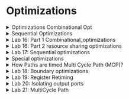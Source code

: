 # Optimizations

<details>
<summary>Optimizations Combinational Opt </summary>
<br>

## Optimization Goals

![image](https://github.com/user-attachments/assets/a8135796-1f45-4329-bc6d-37f2554d8085)

## Combinational Logic Optimisation

![image](https://github.com/user-attachments/assets/28991cd8-3449-4930-aed5-4969281bdfd5)


#### Constant Propagation Example

![image](https://github.com/user-attachments/assets/6da28658-835c-439c-8978-1183678a96e6)

#### Boolean Logic Optimisation

![image](https://github.com/user-attachments/assets/bdd5c08a-1f42-469a-9f12-d081c6bcdcd6)

#### Resource Sharing (Very Important)

![image](https://github.com/user-attachments/assets/bafde63c-5c60-41c0-87d6-a49f8ca1a979)

#### Logic Sharing: Look for common logic across multiple expressions and does logic sharing (Very Important)

![image](https://github.com/user-attachments/assets/6ff72061-aee8-4f19-a05f-d7147bbfcfa7)

#### Balanced Vs Preferential Implementation

![image](https://github.com/user-attachments/assets/5c818d0a-a33a-4fa8-ab92-fe1db0c69edc)

</details>

<details>
<summary>Sequential Optimizations </summary>
<br>

## Sequential Logic Optimisations

![image](https://github.com/user-attachments/assets/74069174-b6ce-4640-af78-935cd3e3a5af)

#### Case-I (Sequential constant)

![image](https://github.com/user-attachments/assets/8ebdaca2-f613-4150-9990-26b568ebe76c)

#### Case-II (Sequential constant)

![image](https://github.com/user-attachments/assets/74ee4723-aa13-4432-b2fb-d7db5ba1da32)

#### case-III (Not a Sequential constant)

* As the circuit is retained as it is, it will not be optimized.

![image](https://github.com/user-attachments/assets/efe3d221-8f84-4361-a81b-5bb2f1278d6e)

#### Case-IV (Not a sequential constant)

![image](https://github.com/user-attachments/assets/444c9df8-e8fb-4b44-a691-8150eec73718)

#### Example of sequential optimization with sequential constant and constant propogation

![image](https://github.com/user-attachments/assets/61ecad4f-bbda-48ba-bbce-2250525abbf6)

#### Optimization of Unloaded Outputs

![image](https://github.com/user-attachments/assets/68ff42ec-28d0-44b6-9357-46a24948adf4)

#### Controlling Sequential Optimizations in DC

![image](https://github.com/user-attachments/assets/f2da94c2-689a-426e-9486-b0aa34bea781)


</details>

<details>
<summary>Lab 16: Part 1 Combinational_optimizations </summary>
<br>

* `sh gvim opt_check*.v -o`

![image](https://github.com/user-attachments/assets/6f4ab869-8298-4f42-9097-803e81ee25ac)

* `opt_check.v` functionality is

![image](https://github.com/user-attachments/assets/7fb8f0ed-e776-4a41-9667-3934355c2a34)

* `read_verilog opt_check.v`

![image](https://github.com/user-attachments/assets/aabd2c2e-5aa7-43f0-884b-505f44f62cfa)
![image](https://github.com/user-attachments/assets/85034c06-5a4d-44b2-851d-594192cba763)

* `report_timing`

![image](https://github.com/user-attachments/assets/be9213be-3b9d-4453-ad54-d1f8e9031382)

* `link`
* `compile_ultra`

![image](https://github.com/user-attachments/assets/23dd4e9c-1df1-4eac-b7f9-6b9ae18079c0)

* `report_timing`

![image](https://github.com/user-attachments/assets/b9ff8680-f764-4158-92b1-3a99ff1c2142)

* `get_cells *`
* `report_timing -to y2`

![image](https://github.com/user-attachments/assets/a85d035c-5ae5-47a7-87a1-379499c8709c)
![image](https://github.com/user-attachments/assets/d25aa38e-7d1b-48e5-9297-d4f741bfd493)

* Launch design_vision

![image](https://github.com/user-attachments/assets/0c2ebe6f-bb5c-4f4e-827d-d5121943796e)

* in dc_shell: `write -f ddc -out opt_check.ddc`

![image](https://github.com/user-attachments/assets/1db117e7-fbd4-4f20-9c47-d98148d6be8a)

* in design_vision: `read_ddc opt_check.ddc`

![image](https://github.com/user-attachments/assets/92a85710-046a-46d8-bb14-04600d9137d7)

##### y1 = a.b and y2 = c bar

![image](https://github.com/user-attachments/assets/c9bb4038-1f30-41f2-94d6-801b5077e368)

* To load the other designs `reset_design` in dc_shell as well design_vision

* The functionalities implemented by opt_check2.v, opt_check3.v and opt_check4.v are as follows

![image](https://github.com/user-attachments/assets/2cb3f5a9-c7b6-4aa7-bb59-4a331a2ad167)

##### In design_vision give the following commands

* `read_verilog opt_check2.v`

![image](https://github.com/user-attachments/assets/27c37063-b2d5-4a8b-8bb5-c3f4d6332215)

* `link`
* `compile`

![image](https://github.com/user-attachments/assets/32083478-9e38-4740-8d37-c65b18f66481)
![image](https://github.com/user-attachments/assets/1a15d8ae-bc15-4804-88a2-0fe16aace093)

#### Similarly for opt_check3.v

* `read_verilog opt_check3.v`
* `link`
* `compile`

![image](https://github.com/user-attachments/assets/1f184984-03d9-4a0e-a616-330e84617ed9)

#### Similarly for opt_check4.v

* `read_verilog opt_check4.v`
* `link`
* `compile`

![image](https://github.com/user-attachments/assets/af6c6f94-b4ca-41e8-9118-2ea5d4aa802e)

* `report_timing -to y`

![image](https://github.com/user-attachments/assets/347c19c8-7cd1-473d-bcc3-82b15477067b)

* `set_max_delay 0.06 -from [all_inputs] -to [get_ports y]`

![image](https://github.com/user-attachments/assets/c1115a48-3a98-4f44-ab65-bd0458e007cf)

* `report_timing`

![image](https://github.com/user-attachments/assets/d908476a-4325-4c4a-a782-c400bad61424)

* `compile_ultra`
* `report_timing`
* In the result still SLACK is Violated means further optimization is not done
  
![image](https://github.com/user-attachments/assets/2f36e74b-9bcf-4ecb-84de-091554b4f5ee)

##### To optimize the design further

* get_lib_cells */sky130_fd_sc_hd__xnor2*

![image](https://github.com/user-attachments/assets/aa9b9dda-8088-4091-a046-506c3a894704)

* `size_cell U3 sky130_fd_sc_hd__tt_025C_1v80/sky130_fd_sc_hd__xnor2_4` (`size_cell` is the command used to up size or down size the cell)
  
![image](https://github.com/user-attachments/assets/f91d9288-3885-419c-a8a5-5b360bc1c6a2)

* `report_timing`

![image](https://github.com/user-attachments/assets/a33f2076-7328-481e-bbb9-85047a5e37d0)

##### Commands used for executing `opt_check4.v`

```

csh
design_vision
read_verilog opt_check4.v
link
compile
report_timing -to y
set_max_delay 0.06 -from [all_inputs] -to [get_ports y]
report_timing
compile_ultra
report_timing
get_lib_cells */sky130_fd_sc_hd__xnor2*
size_cell U4 sky130_fd_sc_hd__tt_025C_1v80/sky130_fd_sc_hd__xnor2_4
size_cell U3 sky130_fd_sc_hd__tt_025C_1v80/sky130_fd_sc_hd__xnor2_4
report_timing
compile_ultra
report_timing

```

</details>

<details>
<summary>Lab 16: Part 2 resource sharing optimizations </summary>
<br>

#### Note : All the dc commands work in design_vision als

* Launch the design_vision

* `csh`
* `design_vision`

##### Example here is resource_sharing_mult_check.v

![image](https://github.com/user-attachments/assets/c61658a9-aa5d-4539-9c1b-ab23125183b4)

```
* read_verilog resource_sharing_mult_check.v
* link
* compile_ultra

```

![image](https://github.com/user-attachments/assets/e548ece9-5566-4e1c-8c02-0fecd4af2686)

* To know the area of design : `report_area`

![image](https://github.com/user-attachments/assets/f770a72f-0cc9-4241-b479-5222991bc949)
![image](https://github.com/user-attachments/assets/5d6f0866-fded-40ff-9a4e-d67089e9aa37)
![image](https://github.com/user-attachments/assets/97de5c56-0f42-43cc-82ee-8d80b8a1c114)
![image](https://github.com/user-attachments/assets/70e5eda2-65d5-4bbd-8fb2-11bf51e3850a)


* `set_max_delay -from [all_input] -to [all_outputs]`

![image](https://github.com/user-attachments/assets/c6e314e3-ce04-475d-ab83-22dd1bcf6635)

* `report_timing`

![image](https://github.com/user-attachments/assets/514f5326-aeb7-408e-9309-177be8e35ccf)

* `compile_ultra`
* `report_timing`
* `report_area`

![image](https://github.com/user-attachments/assets/88f3fca8-be32-4c40-9691-d2a938bdb456)
![image](https://github.com/user-attachments/assets/c88f55b0-a749-4c46-b4b4-ac866dca71f7)
![image](https://github.com/user-attachments/assets/7078672f-5b18-4238-9f3d-cf48f8117a77)

##### The following delays are given to further improve the area

![image](https://github.com/user-attachments/assets/7d23c20f-4af1-47c9-a0ee-65b2665cfa4b)

* ` set_max_delay -from sel -to [all_outputs] 0.1'

![image](https://github.com/user-attachments/assets/321421d6-8fcf-4503-a585-b06f38955dff)

* `report_timing`
![image](https://github.com/user-attachments/assets/0ca705df-4fd7-41f1-add2-86544807e10f)
![image](https://github.com/user-attachments/assets/6fcdd6c6-5ceb-4ed7-9fe6-8b9721eac4af)

* `compile_ultra`
* `report_area`

![image](https://github.com/user-attachments/assets/6deab9ab-a4c9-4553-a3f5-59ddf5826696)
![image](https://github.com/user-attachments/assets/828a9927-0a84-4302-a9e0-2c6ca25ceadd)

##### After executing the above commands the tool is pushing the 2:1 mux towards output

![image](https://github.com/user-attachments/assets/103806a2-3df8-479d-bc93-c6a2efc5b569)

* `report_timing -sig 4`

![image](https://github.com/user-attachments/assets/22f66cfe-a17a-408e-880a-9fb72c008eec)

* command to constrain the area is: `set_max_area 800`

![image](https://github.com/user-attachments/assets/60e9dd4c-ed4e-4e65-a568-ab47a4120b01)

* `compile_ultra`
* `report_area`

![image](https://github.com/user-attachments/assets/a067c2ed-3cd9-491c-97b3-83b92d844a81)
![image](https://github.com/user-attachments/assets/f9bb3896-f797-4f77-a361-5365a8b715f5)
![image](https://github.com/user-attachments/assets/8a725af2-90d8-415d-aaed-c118e2c9d4c3)


##### Summary of results

![image](https://github.com/user-attachments/assets/c00ef366-410a-4722-bf0d-81ffa88e10ca)


</details>

<details>
<summary>Lab 17: Sequential optimizations </summary>
<br>

##### Examples used for sequential optimization are:

![image](https://github.com/user-attachments/assets/c3a8ff0b-6e44-447a-90be-02d9917d4398)

##### Launch dc_shell

* `csh`
* `dc_shell`

* `read_verilog dff_const1.v`

![image](https://github.com/user-attachments/assets/958e3c1c-62cc-4614-ac4f-c7f2c7f2cc32)

* `link`
* `compile`
* `get_cells`

![image](https://github.com/user-attachments/assets/fc04c89e-893a-446b-a8ed-74d743b372c5)

* ` foreach_in_collection my_cell [get_cells *] {
    set cell_name [get_object_name $my_cell];
    echo $cell_name;
    } `

![image](https://github.com/user-attachments/assets/d8562abd-aea8-473f-b562-c81edeb94aae)

* ` foreach_in_collection my_cell [get_cells *] {
    set cell_name [get_object_name $my_cell];
    set rn [get_attribute [get_cells $cell_name] ref_name];
    echo $cell_name $rn;
    } `

![image](https://github.com/user-attachments/assets/97209f43-1e8e-4be1-92a2-f3d910d1af16)

##### Now launch design_vision

* `csh`
* `design_vision`

* `read_verilog dff_const1.v`

![image](https://github.com/user-attachments/assets/ea04f7b7-ffd8-4edd-8504-ec9a596684b2)


  
</details>

<details>
<summary> Special optimizations </summary>
<br>

#### Example for illustration

![image](https://github.com/user-attachments/assets/76a8a5c7-d584-41f2-8d00-246d239e1d95)

#### Let us see how to improve the frequency of above circuit

* The solution to improvise the frequency is retiming.
* By reducing the critical path delay frequency can be improved.

![image](https://github.com/user-attachments/assets/1d1de245-e699-4ed0-b4fc-1bb30331f31b)

* The total criticalpath delay of 48 ns is divided into 3 parts and frequency is improved. Earlier it was 20 MHz, after register retiming frequency is increased to 50 MHz.

![image](https://github.com/user-attachments/assets/06f9f8db-e965-4f57-9164-0da8f6334545)

#### Boundary Optimization

![image](https://github.com/user-attachments/assets/219d5346-188b-4b07-90a3-879b606aaed5)

* Switch to control the boundary oprimization is
![image](https://github.com/user-attachments/assets/cdea923b-d34a-4b69-b32c-44fb31d72f1c)

#### Multi-cycle Paths

![image](https://github.com/user-attachments/assets/93645bc3-99a7-41ea-b73f-3de29878282d)

#### False Paths

![image](https://github.com/user-attachments/assets/8516cb62-e8d8-429d-b50f-368472486052)

#### External Load Vs Internal Loads

* Example Illustration
  
![image](https://github.com/user-attachments/assets/74a474c8-0982-44b3-a490-63092d048291)

* Solution is set_isolate_ports

![image](https://github.com/user-attachments/assets/a89b0a51-2dca-4703-89fd-992f39eb4e8a)

 </details>

<details>
<summary>How Paths are timed Multi Cycle Path (MCP)?</summary>
<br>

#### How DC/STA tool checks timing?

* Example 1: Single Cycle Paths

![image](https://github.com/user-attachments/assets/8bf221bb-66e8-4149-bb15-ef8fadc9eb69)

* Half Cycle Paths: Only half cycle of the clock is involved.

 ![image](https://github.com/user-attachments/assets/3ccf3b6d-c845-4bbf-8286-1ce5e854557a)

 * Multi cycle path for setup

![image](https://github.com/user-attachments/assets/76915c48-030e-4692-83a5-ec21973d2490)

![image](https://github.com/user-attachments/assets/caa7ccff-5318-4619-bf49-0efb2f0a65a7)

![image](https://github.com/user-attachments/assets/06d7fa6a-db6e-4b9a-9163-936e18b3f3bc)

</details>

<details>
<summary>Lab 18: Boundary optimizations </summary>
<br>

## What is boundary optimization?

![image](https://github.com/user-attachments/assets/f57e99d4-fb73-434a-ac9c-c5829d962860)

## Example is check_bounday.v

* ` sh gvim /home/vijayalaxmi/sky130RTLDesignAndSynthesisWorkshop/DC_WORKSHOP/verilog_files/check_boundary.v`
  
![image](https://github.com/user-attachments/assets/386e89dd-7475-4e1a-ace7-0722397b0d9f)

## Above program implements the following logic

![image](https://github.com/user-attachments/assets/ce101132-a162-497e-9b56-ca591917e40e)

* `reset_design`
* `read_verilog /home/vijayalaxmi/sky130RTLDesignAndSynthesisWorkshop/DC_WORKSHOP/verilog_files/check_boundary.v`

![image](https://github.com/user-attachments/assets/84d9bda8-0db6-458c-9516-4eaa399d7149)

 * `set target_library /home/vijayalaxmi/sky130RTLDesignAndSynthesisWorkshop/DC_WORKSHOP/lib/sky130_fd_sc_hd__tt_025C_1v80.db`
 * `set link_library {* /home/vijayalaxmi/sky130RTLDesignAndSynthesisWorkshop/DC_WORKSHOP/lib/sky130_fd_sc_hd__tt_025C_1v80.db}`
 * `link`
 
  ![image](https://github.com/user-attachments/assets/ecdd965e-14e4-416a-9268-0fc6ffbe0fc8)

 * ` compile_ultra`

![image](https://github.com/user-attachments/assets/dd88db25-38cd-4acf-8a25-b8c427f61404)
![image](https://github.com/user-attachments/assets/ad5f6782-b4a3-4c2e-b2af-ff919c11bd3f)

* ` write -f ddc -out boundary.ddc `
*  ` get_cells `

![image](https://github.com/user-attachments/assets/34cbd4b6-4e43-413b-9ddb-0f31a49f17a3)

## Launch design_vision

* ` read_ddc /home/vijayalaxmi/boundary.ddc `

![image](https://github.com/user-attachments/assets/d6fcbcff-9292-47d5-9fec-e06105358688)
![image](https://github.com/user-attachments/assets/e31cf82d-af29-4ce0-89c8-41fcd23d33d8)
![image](https://github.com/user-attachments/assets/1212a71f-932f-4acb-9ffb-4053fa461438)

## In dc_shell give the command ` get_pins u_im/* `: This shows that boundary optimization has happened.

![image](https://github.com/user-attachments/assets/931b89de-7266-4f14-ac96-1e8d1933db7d)

```

* Commands given in design_vision are as follows: 

dc_shell> gui_start
4.1.1
design_vision> read_verilog /home/vijayalaxmi/sky130RTLDesignAndSynthesisWorkshop/DC_WORKSHOP/verilog_files/check_boundary.v
Loading db file '/usr/synopsys/syn/T-2022.03-SP5-6/libraries/syn/gtech.db'
Loading db file '/usr/synopsys/syn/T-2022.03-SP5-6/libraries/syn/standard.sldb'
  Loading link library 'gtech'
Loading verilog file '/home/vijayalaxmi/sky130RTLDesignAndSynthesisWorkshop/DC_WORKSHOP/verilog_files/check_boundary.v'
Detecting input file type automatically (-rtl or -netlist).
Reading with Presto HDL Compiler (equivalent to -rtl option).
Running PRESTO HDLC
Warning: Can't read link_library file '$target_library'. (UID-3)
Compiling source file /home/vijayalaxmi/sky130RTLDesignAndSynthesisWorkshop/DC_WORKSHOP/verilog_files/check_boundary.v

Inferred memory devices in process
        in routine check_boundary line 5 in file
                '/home/vijayalaxmi/sky130RTLDesignAndSynthesisWorkshop/DC_WORKSHOP/verilog_files/check_boundary.v'.
===============================================================================
|    Register Name    |   Type    | Width | Bus | MB | AR | AS | SR | SS | ST |
===============================================================================
|     val_out_reg     | Flip-flop |   4   |  Y  | N  | Y  | N  | N  | N  | N  |
===============================================================================

Inferred memory devices in process
        in routine internal_module line 18 in file
                '/home/vijayalaxmi/sky130RTLDesignAndSynthesisWorkshop/DC_WORKSHOP/verilog_files/check_boundary.v'.
===============================================================================
|    Register Name    |   Type    | Width | Bus | MB | AR | AS | SR | SS | ST |
===============================================================================
|       cnt_reg       | Flip-flop |   3   |  Y  | N  | Y  | N  | N  | N  | N  |
===============================================================================
Presto compilation completed successfully.
Current design is now '/home/vijayalaxmi/sky130RTLDesignAndSynthesisWorkshop/DC_WORKSHOP/verilog_files/check_boundary.db:check_boundary'
Loaded 2 designs.
Current design is 'check_boundary'.
check_boundary internal_module
Current design is 'check_boundary'.
design_vision> link
Warning: Can't read link_library file '$target_library'. (UID-3)

  Linking design 'check_boundary'
  Using the following designs and libraries:
  --------------------------------------------------------------------------
  * (2 designs)               /home/vijayalaxmi/sky130RTLDesignAndSynthesisWorkshop/DC_WORKSHOP/verilog_files/check_boundary.db, etc

1
design_vision> get_cells
{u_im val_out_reg[3] val_out_reg[2] val_out_reg[1] val_out_reg[0] U1}
design_vision> get_pins u_im/*
{u_im/clk u_im/res u_im/cnt_roll}
design_vision> set_boundary_optimization u_im false
1
design_vision> compile_ultra

```

![image](https://github.com/user-attachments/assets/416cee8f-da02-445b-bc3f-0237f1df01a7)
![image](https://github.com/user-attachments/assets/487741b6-6b74-4a98-9026-4e75cbe1ceba)


</details>

<details>
<summary>Lab 19: Register Retiming </summary>
<br>

## Example is check_reg_retime.v

![image](https://github.com/user-attachments/assets/fee3adff-3942-4a67-bcca-ddc7df67d06f)

## Launch design_vision

* ` sh gvim /home/vijayalaxmi/sky130RTLDesignAndSynthesisWorkshop/DC_WORKSHOP/verilog_files/check_reg_retime.v `
  
![image](https://github.com/user-attachments/assets/ca4c353a-37c0-4778-a868-5324115034ae)

* ` read_verilog /home/vijayalaxmi/sky130RTLDesignAndSynthesisWorkshop/DC_WORKSHOP/verilog_files/check_reg_retime.v `
*  `link`
*  `compile`

![image](https://github.com/user-attachments/assets/06f20093-bc5b-4071-a0b0-f1a604f72c67)

* `report_timing`

![image](https://github.com/user-attachments/assets/758dfe6f-38b4-4027-8454-53c68381b2e1)
![image](https://github.com/user-attachments/assets/39e046d1-5db7-410a-aa71-2ea3e66ac721)
![image](https://github.com/user-attachments/assets/f3f4cdb1-cb4f-4c1b-acc2-222feed97d44)
![image](https://github.com/user-attachments/assets/ea07f8f2-3c3b-47cc-b388-a7db3524c5b6)

* ` source /home/vijayalaxmi/sky130RTLDesignAndSynthesisWorkshop/DC_WORKSHOP/verilog_files/reg_retime_cons.tcl `

![image](https://github.com/user-attachments/assets/e209ad97-48e9-44ea-8897-c73b36f44afb)

* ` report_clocks `

![image](https://github.com/user-attachments/assets/d8cfe221-7767-44d5-9eec-2e611b7fef35)

*  ` report_timing `

 ![image](https://github.com/user-attachments/assets/9d38f480-c01f-4e1d-8882-346237cd280e)

* ` compile_ultra -retime `

![image](https://github.com/user-attachments/assets/2d96dd9c-82db-4a46-9546-c08f686eacfe)
![image](https://github.com/user-attachments/assets/34932710-32a1-4a1e-aac2-6e6933d48082)

* ` report_timing `

![image](https://github.com/user-attachments/assets/c3f82bf4-9942-4ac0-92b1-3d6a300bc40a)

* ` report_timing -from [all_inputs] `
* ` report_timing -from [all_inputs] -trans -cap -nosplit -sig 4 `

![image](https://github.com/user-attachments/assets/0eeb64a6-dec8-4dec-ad4c-0fb9913e8eec)


</details>

<details>
<summary>Lab 20: Isolating output ports </summary>
<br>

## Lab example is check_boundary.v

![image](https://github.com/user-attachments/assets/b9b21efd-3a1f-4247-a5bd-e6ab4d1d162f)

## Invoke design vision

* `sh gvim /home/vijayalaxmi/sky130RTLDesignAndSynthesisWorkshop/DC_WORKSHOP/verilog_files/check_boundary.v`

![image](https://github.com/user-attachments/assets/ec904cdf-c998-4398-92b6-5a422f4033e4)
![image](https://github.com/user-attachments/assets/42959631-5323-4955-adc2-845d795f1372)

* ` read_verilog /home/vijayalaxmi/sky130RTLDesignAndSynthesisWorkshop/DC_WORKSHOP/verilog_files/check_boundary.v`
*  `link`
*  `compile_ultra`

![image](https://github.com/user-attachments/assets/1191f681-f414-4f19-abf1-c02a6598a7b3)






</details>

<details>
<summary>Lab 21: MultiCycle Path </summary>
<br>


</details>

